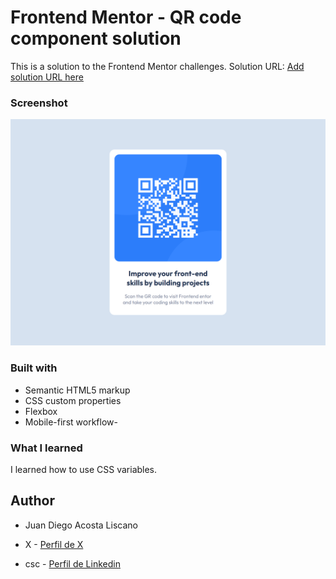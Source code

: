 # Frontend Mentor - QR code component solution

This is a solution to the Frontend Mentor challenges. Solution URL: [Add solution URL here]()

### Screenshot

![Imagen del componente](./images/codigo-qr.png)

### Built with

- Semantic HTML5 markup
- CSS custom properties
- Flexbox
- Mobile-first workflow-

### What I learned

I learned how to use CSS variables.

## Author

- Juan Diego Acosta Liscano

- X - [Perfil de X](https://twitter.com/juaazn)
- csc - [Perfil de Linkedin](https://www.linkedin.com/in/juan-diego-acosta-liscano-821ba619a/)
